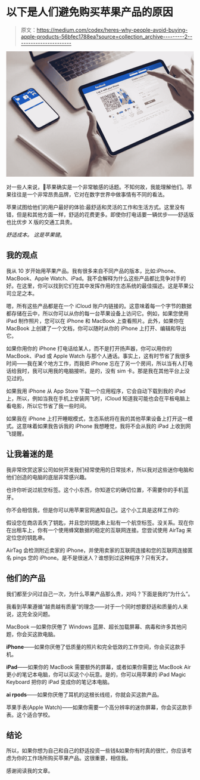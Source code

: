# 以下是人们避免购买苹果产品的原因

> 原文：<https://medium.com/codex/heres-why-people-avoid-buying-apple-products-56bfec1788ea?source=collection_archive---------2----------------------->

![](img/5f880acaf2f7f9cfcbf151b64705a66d.png)

对一些人来说，苹果确实是一个非常敏感的话题。不知何故，我能理解他们。苹果往往是一个非常昂贵品牌，它对在数字世界中做事情有不同的看法。

苹果试图给他们的用户最好的体验:最舒适和灵活的工作和生活方式。这里没有错，但是和其他方面一样，舒适的花费更多。即使你打电话要一辆优步——舒适版也比优步 X 版的交通工具贵。

*舒适成本。* *这是苹果键*。

## 我的观点

我从 10 岁开始用苹果产品。我有很多来自不同产品的版本，比如:iPhone、MacBook、Apple Watch、iPad。我不会解释为什么这些产品都比竞争对手的好。在这里，你可以找到它们在其中发挥作用的生态系统的最佳描述。这是苹果公司立足之本。

嗯，所有这些产品都是在一个 iCloud 账户内链接的。这意味着每一个字节的数据都存储在云中，所以你可以从你的每一台苹果设备上访问它。例如，如果您使用 iPad 制作照片，您可以在 iPhone 和 MacBook 上查看照片。此外，如果你在 MacBook 上创建了一个文档，你可以随时从你的 iPhone 上打开、编辑和导出它。

如果你用你的 iPhone 打电话给某人，而不是打开扬声器，你可以用你的 MacBook、iPad 或 Apple Watch 与那个人通话。事实上，这有时节省了我很多时间——我在某个地方工作，而我把 iPhone 忘在了另一个房间，所以当有人打电话给我时，我可以用我的电脑接听。是的，没有 sim 卡。那是我在其他平台上没见过的。

如果我用 iPhone 从 App Store 下载一个应用程序，它会自动下载到我的 iPad 上，所以，例如当我在手机上安装网飞时，iCloud 知道我可能也会在平板电脑上看电影，所以它节省了我一些时间。

如果我在 iPhone 上打开睡眠模式，生态系统将在我的其他苹果设备上打开这一模式。这意味着如果我告诉我的 iPhone 我想睡觉，我将不会从我的 iPad 上收到网飞提醒。

## 让我着迷的是

我非常欣赏这家公司如何开发我们经常使用的日常技术，所以我对这些迷你电脑和他们创造的电脑的底层非常感兴趣。

也许你听说过航空标签。这个小东西，你知道它的确切位置，不需要你的手机蓝牙。

你不会相信我，但是你可以用苹果官网通知自己。这个小工具是这样工作的:

假设您在商店丢失了钥匙，并且您的钥匙串上贴有一个航空标签。没关系。现在你在出租车上，你有一个使用蜂窝数据的稳定的互联网连接。您尝试使用 AirTag 来定位您的钥匙串。

AirTag 会检测附近卖家的 iPhone，并使用卖家的互联网连接和您的互联网连接匿名 pings 您的 iPhone。是不是很迷人？谁想到过这种程序？只有天才。

## 他们的产品

我们都至少问过自己一次，为什么苹果产品那么贵，对吗？下面是我的“为什么”。

我看到苹果遵循“越贵越有质量”的理念——对于一个同时想要舒适和质量的人来说，这完全没问题。

MacBook —如果你厌倦了 Windows 蓝屏、超长加载屏幕、病毒和许多其他问题，你会买这款电脑。

**iPhone**——如果你厌倦了低质量的照片和完全低效的工作空间，你会买这款手机。

**iPad**——如果你的 MacBook 需要额外的屏幕，或者如果你需要比 MacBook Air 更小的笔记本电脑，你可以买这个小玩意。是的，你可以用苹果的 iPad Magic Keyboard 把你的 iPad 变成你的笔记本电脑。

**ai rpods**——如果你厌倦了耳机的这根长线缆，你就会买这款产品。

苹果手表(Apple Watch)——如果你需要一个高分辨率的迷你屏幕，你会买这款手表。这个适合学校。

## 结论

所以，如果你想为自己和自己的舒适投资一些钱&如果你有时真的很忙，你应该考虑为你的工作场所购买苹果产品。这很重要，相信我。

感谢阅读我的文章。